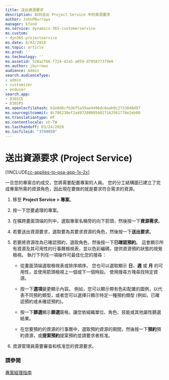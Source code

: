 ```yaml
---
title: 送出資源要求
description: 如何送出 Project Service 中的資源要求
author: JohnPBurrows
manager: kfend
ms.service: dynamics-365-customerservice
ms.custom:
- dyn365-projectservice
ms.date: 8/03/2018
ms.topic: article
ms.prod: ''
ms.technology: ''
ms.assetid: 528a2f66-f724-42a5-a059-d7958773f9e6
ms.author: jburrows
audience: Admin
search.audienceType:
- admin
- customizer
- enduser
search.app:
- D365CE
- D365PS
ms.openlocfilehash: b3e0d8cfb36f5a59ae4496dc6eab9c2723048d97
ms.sourcegitcommit: 8c786230ef2a497280885b827162561776e2eb00
ms.translationtype: HT
ms.contentlocale: zh-TW
ms.lasthandoff: 03/24/2020
ms.locfileid: "3749959"
---
```

# <a name="submit-resource-requests-project-service"></a>送出資源要求 (Project Service)

[!INCLUDE[cc-applies-to-psa-app-1x-2x](../includes/cc-applies-to-psa-app-1x-2x.md)]

一旦您的專案合約成交，您將需要配置專案的人員。 您的分工結構圖已建立了完成專案所需的資源角色，因此現在要做的就是要求符合需求的資源。  
  
1.  移至 **Project Service > 專案**。  
  
2.  按一下您要處理的專案。  
  
3.  在橫跨畫面頂端的列中，選取專案名稱旁的向下箭頭，然後按一下**資源需求**。  
  
4.  若要送出資源要求，選取要為其要求資源的角色，然後按一下**送出要求**。  
  
5.  若要將資源改為已確認預約，選取角色，然後按一下**已確認預約**。 這會顯示所有資源及其可用性的行事曆檢視表，並以色彩編碼，提供資源預約狀態的視覺檢視。 執行下列任一項操作可最佳化您的搜尋：  
  
    -   從畫面頂端選取檢視表或排序順序。 您也可以選取顯示 **日**、**週** 或 **月** 的可用性，並使用箭頭檢視上一個或下一個時段。 使用搜尋方塊尋找特定資源。  
  
    -   按一下**選項**變更顯示內容。 例如，您可以顯示帶有色彩配置的圖例，以代表不同預約類型，或者您可以選擇只顯示特定一種預約類型 (例如，已確認預約或未確認預約)。  
  
    -   按一下**篩選**顯示**篩選**窗格，讓您依組織單位、角色、技能或其他屬性篩選結果。  
  
    -   在您要預約的資源的行事曆中，選取預約資源的期間，然後按一下**預約**預約資源，或**提案預約**提案預約並請要求者核准。  
  
6.  資源管理員需要審查和核准您的資源要求。  
  
### <a name="see-also"></a>請參閱  
 [專案經理指南](../project-service/project-manager-guide.md)
